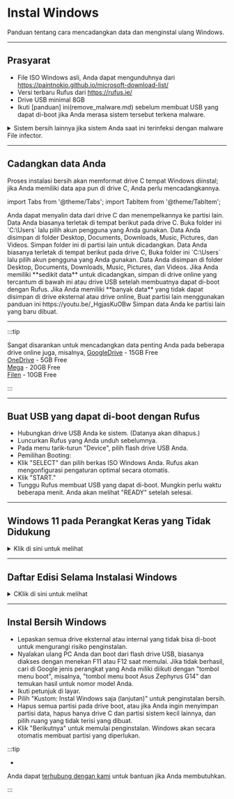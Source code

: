 # Instal Windows

Panduan tentang cara mencadangkan data dan menginstal ulang Windows.

---

## Prasyarat

- File ISO Windows asli, Anda dapat mengunduhnya dari https://paintnokio.github.io/microsoft-download-list/
- Versi terbaru Rufus dari https://rufus.ie/
- Drive USB minimal 8GB 
- Ikuti [panduan] ini(remove_malware.md) sebelum membuat USB yang dapat di-boot jika Anda merasa sistem tersebut terkena malware.

<details>
  <summary>Sistem bersih lainnya jika sistem Anda saat ini terinfeksi dengan malware File infector.</summary>

**Mengapa?** 
  Karena malware penginfeksi file dapat menyalin dirinya sendiri ke USB yang dapat di-boot yang akan Anda buat untuk melakukan instalasi bersih.
  Anda perlu menggunakan sistem bersih lain untuk membuat USB yang dapat di-boot dan mencolokkannya ke sistem yang terinfeksi saat ini hanya jika tidak menjalankan Windows secara langsung. 
**Bagaimana cara memeriksa apakah Anda memiliki malware penginfeksi file?** 
  Buka PowerShell sebagai admin dan masukkan
  `sc.exe start "sppsvc" > $null 2>&1; Write-Host "Error code: $LASTEXITCODE"`  
  If the output is 577 or 225, then most likely chances are that the system is infected with File infector malware. 
  
**Bagaimana jika Anda tidak memiliki sistem bersih lainnya?**
  Anda dapat mencoba Dr.Web https://free.drweb.com/download+cureit/gr untuk menghapus malware penginfeksi file. Namun dalam beberapa kasus, mungkin tidak dapat menghapus semuanya, oleh karena itu sebaiknya buat USB yang dapat di-boot pada sistem lain yang bersih.

</details>

---

## Cadangkan data Anda

Proses instalasi bersih akan memformat drive C tempat Windows diinstal; jika Anda memiliki data apa pun di drive C, Anda perlu mencadangkannya.

import Tabs from '@theme/Tabs';
import TabItem from '@theme/TabItem';

<Tabs>
  <TabItem value="multiple_partition" label=" Contoh, Seperti C:\ D:\ Dua Drive" default>
Anda dapat menyalin data dari drive C dan menempelkannya ke partisi lain.
Data Anda biasanya terletak di tempat berikut pada drive C.
Buka folder ini `C:\Users` lalu pilih akun pengguna yang Anda gunakan.
Data Anda disimpan di folder Desktop, Documents, Downloads, Music, Pictures, dan Videos.
Simpan folder ini di partisi lain untuk dicadangkan.
  </TabItem>
  <TabItem value="one_partition" label="Contoh, Seperti C:\ Satu Drive">
Data Anda biasanya terletak di tempat berikut pada drive C, 
Buka folder ini `C:\Users` lalu pilih akun pengguna yang Anda gunakan.
Data Anda disimpan di folder Desktop, Documents, Downloads, Music, Pictures, dan Videos.
Jika Anda memiliki **sedikit data** untuk dicadangkan, simpan di drive online yang tercantum di bawah ini atau drive USB setelah membuatnya dapat di-boot dengan Rufus.
Jika Anda memiliki **banyak data** yang tidak dapat disimpan di drive eksternal atau drive online, 
Buat partisi lain menggunakan panduan ini https://youtu.be/_HgjasKuOBw
Simpan data Anda ke partisi lain yang baru dibuat.
  </TabItem>
</Tabs>

---

:::tip

Sangat disarankan untuk mencadangkan data penting Anda pada beberapa drive online juga, misalnya, 
[GoogleDrive](https://drive.google.com/) - 15GB Free  
[OneDrive](https://onedrive.live.com/) - 5GB Free  
[Mega](https://mega.io/) - 20GB Free  
[Filen](https://filen.io/) - 10GB Free  

:::

---

## Buat USB yang dapat di-boot dengan Rufus

- Hubungkan drive USB Anda ke sistem. (Datanya akan dihapus.)
- Luncurkan Rufus yang Anda unduh sebelumnya.
- Pada menu tarik-turun "Device", pilih flash drive USB Anda.
- Pemilihan Booting:
- Klik "SELECT" dan pilih berkas ISO Windows Anda. Rufus akan mengonfigurasi pengaturan optimal secara otomatis.
- Klik "START."
- Tunggu Rufus membuat USB yang dapat di-boot. Mungkin perlu waktu beberapa menit. Anda akan melihat "READY" setelah selesai.

---

## Windows 11 pada Perangkat Keras yang Tidak Didukung

<details>
  <summary>Klik di sini untuk melihat</summary>

- Rufus dapat membantu Anda menginstal Windows 11 pada perangkat keras yang tidak didukung, tetapi Anda akan mengalami masalah dengan pembaruan fitur di masa mendatang karena Microsoft tidak mengizinkannya pada perangkat keras tersebut.
- Untuk mengatasi masalah ini, Anda perlu menginstal IoT Enterprise 24H2 (2024) edition yang [didukung secara resmi](https://learn.microsoft.com/en-us/windows/iot/iot-enterprise/Hardware/System_Requirements?tabs=Windows11LTSC#optional-minimum-requirements) pada perangkat keras yang tidak didukung. Jangan khawatir karena ini adalah edisi yang tidak biasa; versi binernya identik dengan edisi lain, dengan perbedaan utama terletak pada lisensinya.
- Edisi IoT Enterprise ini hadir dalam 2 versi,
- IoT Enterprise (GAC, General Availability Channel)
- IoT Enterprise (LTSC, Long-Term Servicing Channel)
- Pertanyaan berikutnya, bagaimana cara menginstal edisi ini?
- Untuk versi GAC, Anda tidak memerlukan IoT Enterprise ISO, Anda cukup menggunakan Windows 11 24H2 consumer (tertaut di bagian atas) atau business ISO biasa.
- Untuk versi LTSC, Anda perlu mengunduh versi lengkap LTSC ISO (jangan gunakan eval), tidak harus IoT ISO, Anda dapat mengunduh LTSC ISO biasa dalam bahasa Anda.
  - Setelah mem-flash ISO yang diperlukan menggunakan Rufus, navigasikan ke `\sources\` 
folder pada drive USB dan buat file bernama `PID.txt` (pastikan ekstensi file sudah benar). Buka file ini dengan Notepad dan masukkan teks di bawah ini.

    - Untuk versi GAC  
	  ```
	  [PID]
	  Value=XQQYW-NFFMW-XJPBH-K8732-CKFFD
	  ```
    - Untuk versi LTSC 
	  ```
	  [PID]
	  Value=CGK42-GYN6Y-VD22B-BX98W-J8JXD
	  ```
- Saat menginstal Windows, pastikan untuk tidak menggunakan versi lama penginstal.
- Selesai. Pengaturan akan otomatis memilih edisi IoT Enterprise.

Atau, jika Anda tidak ingin melakukannya, Anda dapat menginstal Windows secara normal dan kemudian mengubah edisi ke IoT Enterprise.

</details>

---

## Daftar Edisi Selama Instalasi Windows

<details>
  <summary>CKlik di sini untuk melihat</summary>
  
- Jika sistem Anda memiliki lisensi OEM yang dipasang oleh produsen pada motherboard, maka pengaturan Windows tidak akan menampilkan daftar edisi dan akan secara otomatis memilih edisi berdasarkan lisensi pada motherboard.
- Jika Anda memiliki perangkat keras tersebut dan ingin melihat daftar edisi yang tersedia untuk instalasi Windows, ikuti langkah-langkah di bawah ini.
- Setelah mem-flash ISO yang diperlukan menggunakan Rufus, navigasikan ke `\sources\` 
folder pada drive USB dan buat file bernama `ei.cfg` (pastikan ekstensi file sudah benar). Buka file ini dengan Notepad dan masukkan teks di bawah ini.

```
[Channel]
NoKeyChannel
```
- Sekarang Anda dapat melihat daftar edisi dan memilih edisi yang Anda inginkan dari Windows Vista hingga Windows 11. Ini juga membantu Anda menghindari penginstalan kunci dalam pengaturan Windows 8/8.1 di mana penginstalan kunci tidak dapat dilewati.

**Catatan:** 
- Di Windows 11 24H2, penginstal baru tidak mendukung ini, jadi Anda perlu memilih opsi penginstal "lama" saat pengaturan dimulai.
- Jika Anda menggunakan PID.txt, harap perhatikan bahwa ini akan diutamakan daripada ei.cfg.

</details>

---

## Instal Bersih Windows

- Lepaskan semua drive eksternal atau internal yang tidak bisa di-boot untuk mengurangi risiko penginstalan.
- Nyalakan ulang PC Anda dan boot dari flash drive USB, biasanya diakses dengan menekan F11 atau F12 saat memulai. Jika tidak berhasil, cari di Google jenis perangkat yang Anda miliki diikuti dengan "tombol menu boot", misalnya, "tombol menu boot Asus Zephyrus G14" dan temukan hasil untuk nomor model Anda.
- Ikuti petunjuk di layar.
- Pilih "Kustom: Instal Windows saja (lanjutan)" untuk penginstalan bersih.
- Hapus semua partisi pada drive boot, atau jika Anda ingin menyimpan partisi data, hapus hanya drive C dan partisi sistem kecil lainnya, dan pilih ruang yang tidak terisi yang dibuat.
- Klik "Berikutnya" untuk memulai penginstalan. Windows akan secara otomatis membuat partisi yang diperlukan.

:::tip

- 
Anda dapat [terhubung dengan kami](troubleshoot.md) untuk bantuan jika Anda membutuhkan.

:::
